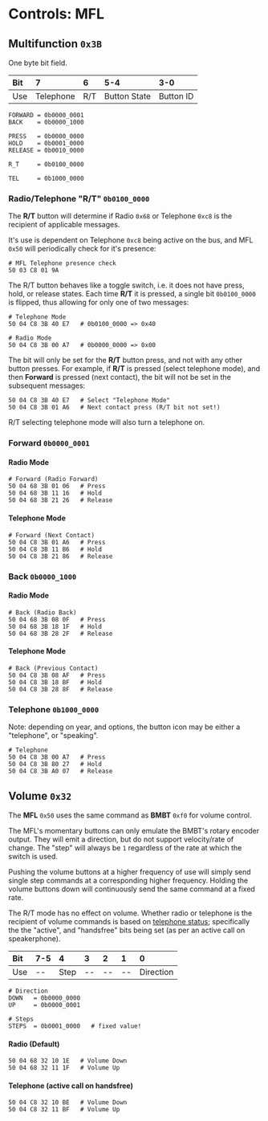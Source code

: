 # Controls: MFL

## Multifunction `0x3B`

One byte bit field.

Bit|7|6|5-4|3-0
:---|:---|:---|:---|:---
Use|Telephone|R/T|Button State|Button ID

    FORWARD = 0b0000_0001
    BACK    = 0b0000_1000
    
    PRESS   = 0b0000_0000
    HOLD    = 0b0001_0000
    RELEASE = 0b0010_0000
    
    R_T     = 0b0100_0000
    
    TEL     = 0b1000_0000

### Radio/Telephone "R/T" `0b0100_0000`

The **R/T** button will determine if Radio `0x68` or Telephone `0xc8` is the recipient of applicable messages.

It's use is dependent on Telephone `0xc8` being active on the bus, and MFL `0x50` will periodically check for it's presence:

    # MFL Telephone presence check
    50 03 C8 01 9A

The R/T button behaves like a toggle switch, i.e. it does not have press, hold, or release states. Each time **R/T** it is pressed, a single bit `0b0100_0000` is flipped, thus allowing for only one of two messages:

    # Telephone Mode
    50 04 C8 3B 40 E7   # 0b0100_0000 => 0x40
    
    # Radio Mode
    50 04 C8 3B 00 A7   # 0b0000_0000 => 0x00
    
The bit will only be set for the **R/T** button press, and not with any other button presses. For example, if **R/T** is pressed (select telephone mode), and then **Forward** is pressed (next contact), the bit will not be set in the subsequent messages:
    
    
    50 04 C8 3B 40 E7   # Select "Telephone Mode"
    50 04 C8 3B 01 A6   # Next contact press (R/T bit not set!)

R/T selecting telephone mode will also turn a telephone on.

### Forward `0b0000_0001`

#### Radio Mode

    # Forward (Radio Forward)
    50 04 68 3B 01 06   # Press
    50 04 68 3B 11 16   # Hold
    50 04 68 3B 21 26   # Release

#### Telephone Mode
    
    # Forward (Next Contact)
    50 04 C8 3B 01 A6   # Press
    50 04 C8 3B 11 B6   # Hold
    50 04 C8 3B 21 86   # Release

### Back `0b0000_1000`

#### Radio Mode

    # Back (Radio Back)
    50 04 68 3B 08 0F   # Press
    50 04 68 3B 18 1F   # Hold
    50 04 68 3B 28 2F   # Release

#### Telephone Mode
    
    # Back (Previous Contact)
    50 04 C8 3B 08 AF   # Press
    50 04 C8 3B 18 BF   # Hold
    50 04 C8 3B 28 8F   # Release
    
### Telephone `0b1000_0000`

Note: depending on year, and options, the button icon may be either a "telephone", or "speaking".
    
    # Telephone
    50 04 C8 3B 00 A7   # Press
    50 04 C8 3B 80 27   # Hold
    50 04 C8 3B A0 07   # Release

## Volume `0x32`

The **MFL** `0x50` uses the same command as **BMBT** `0xf0` for volume control.

The MFL's momentary buttons can only emulate the BMBT's rotary encoder output. They will emit a direction, but do not support velocity/rate of change. The "step" will always be `1` regardless of the rate at which the switch is used. 

Pushing the volume buttons at a higher frequency of use will simply send single step commands at a corresponding higher frequency. Holding the volume buttons down will continuously send the same command at a fixed rate.

The R/T mode has no effect on volume. Whether radio or telephone is the recipient of volume commands is based on [telephone status](../status.md); specifically the the "active", and "handsfree" bits being set (as per an active call on speakerphone).

Bit|7-5|4|3|2|1|0
:---|:---|:---|:---|:---|:---|:---
Use|--|Step|--|--|--|Direction|

    # Direction
    DOWN   = 0b0000_0000
    UP     = 0b0000_0001
    
    # Steps
	STEPS  = 0b0001_0000   # fixed value!

#### Radio (Default)
    
    50 04 68 32 10 1E   # Volume Down
    50 04 68 32 11 1F   # Volume Up


#### Telephone (active call on handsfree)

    50 04 C8 32 10 BE   # Volume Down
    50 04 C8 32 11 BF   # Volume Up